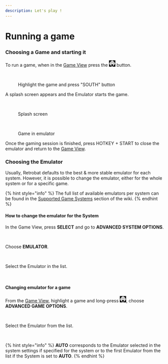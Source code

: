 ```yaml
---
description: Let's play !
---
```


# Running a game

### Choosing a Game and starting it

To run a game, when in the [Game View](../navigation/system-view-and-game-view.md) press the ![](<../.gitbook/assets/image (27).png>) button.

<div align="left">

<figure><img src="https://i.imgur.com/fOt7WB7.png" alt=""><figcaption><p>Highlight the game and press "SOUTH" button</p></figcaption></figure>

</div>

A splash screen appears and the Emulator starts the game.

<div align="left">

<figure><img src="https://i.imgur.com/uwXnAc0.png" alt=""><figcaption><p>Splash screen</p></figcaption></figure>

</div>

<div align="left">

<figure><img src="https://i.imgur.com/qnYUzgA.png" alt=""><figcaption><p>Game in emulator</p></figcaption></figure>

</div>

Once the gaming session is finished, press HOTKEY + START to close the emulator and return to the [Game View](../navigation/system-view-and-game-view.md#game-view).



### Choosing the Emulator

Usually, Retrobat defaults to the best & more stable emulator for each system. However, it is possible to change the emulator, either for the whole system or for a specific game.

{% hint style="info" %}
The full list of available emulators per system can be found in the [Supported Game Systems](../systems-and-emulators/supported-game-systems/) section of the wiki.
{% endhint %}

#### How to change the emulator for the System

In the Game View, press **SELECT** and go to **ADVANCED SYSTEM OPTIONS**.

<div align="left">

<figure><img src="https://i.imgur.com/G6geY06.png" alt=""><figcaption></figcaption></figure>

</div>

Choose **EMULATOR**.

<div align="left">

<figure><img src="https://i.imgur.com/ULXh2WR.png" alt=""><figcaption></figcaption></figure>

</div>

Select the Emulator in the list.

<div align="left">

<figure><img src="https://i.imgur.com/8O4TDxI.png" alt=""><figcaption></figcaption></figure>

</div>

#### Changing emulator for a game

From the [Game View](../navigation/system-view-and-game-view.md), highlight a game and long-press ![](<../.gitbook/assets/image (27).png>), choose **ADVANCED GAME OPTIONS**.

<div align="left">

<figure><img src="https://i.imgur.com/QB1L9SQ.png" alt=""><figcaption></figcaption></figure>

</div>

Select the Emulator from the list.

<div align="left">

<figure><img src="https://i.imgur.com/nbO3jck.png" alt=""><figcaption></figcaption></figure>

</div>

{% hint style="info" %}
**AUTO** corresponds to the Emulator selected in the system settings if specified for the system or to the first Emulator from the list if the System is set to **AUTO**.
{% endhint %}
